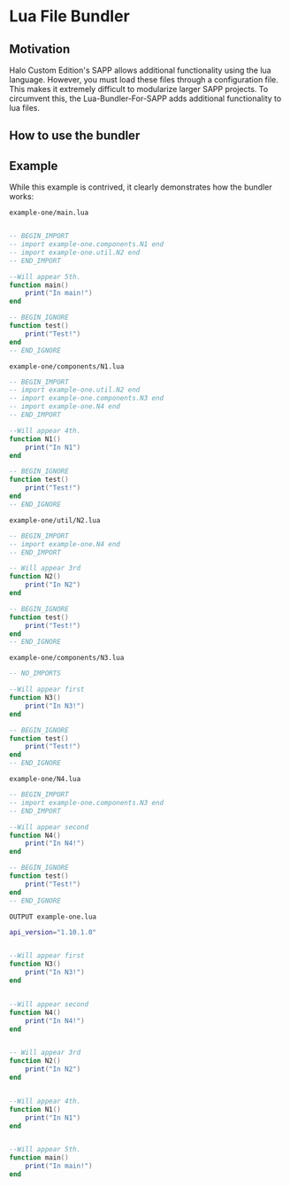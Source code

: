 # Lua File Bundler

## Motivation

Halo Custom Edition's SAPP allows additional functionality using the lua language. However, you must load these files through a configuration file. This makes it extremely difficult to modularize larger SAPP projects. To circumvent this, the Lua-Bundler-For-SAPP adds additional functionality to lua files.

## How to use the bundler

## Example

While this example is contrived, it clearly demonstrates how the bundler works:

`example-one/main.lua`

```lua

-- BEGIN_IMPORT
-- import example-one.components.N1 end
-- import example-one.util.N2 end
-- END_IMPORT

--Will appear 5th.
function main()
    print("In main!")
end

-- BEGIN_IGNORE
function test()
    print("Test!")
end
-- END_IGNORE
```

`example-one/components/N1.lua`

```lua
-- BEGIN_IMPORT
-- import example-one.util.N2 end
-- import example-one.components.N3 end
-- import example-one.N4 end
-- END_IMPORT

--Will appear 4th.
function N1()
    print("In N1")
end

-- BEGIN_IGNORE
function test()
    print("Test!")
end
-- END_IGNORE
```

`example-one/util/N2.lua`

```lua
-- BEGIN_IMPORT
-- import example-one.N4 end
-- END_IMPORT

-- Will appear 3rd
function N2()
    print("In N2")
end

-- BEGIN_IGNORE
function test()
    print("Test!")
end
-- END_IGNORE
```

`example-one/components/N3.lua`

```lua
-- NO_IMPORTS

--Will appear first
function N3()
    print("In N3!")
end

-- BEGIN_IGNORE
function test()
    print("Test!")
end
-- END_IGNORE
```

`example-one/N4.lua`

```lua
-- BEGIN_IMPORT
-- import example-one.components.N3 end
-- END_IMPORT

--Will appear second
function N4()
    print("In N4!")
end

-- BEGIN_IGNORE
function test()
    print("Test!")
end
-- END_IGNORE
```

`OUTPUT example-one.lua`

```lua
api_version="1.10.1.0"


--Will appear first
function N3()
    print("In N3!")
end


--Will appear second
function N4()
    print("In N4!")
end


-- Will appear 3rd
function N2()
    print("In N2")
end


--Will appear 4th.
function N1()
    print("In N1")
end


--Will appear 5th.
function main()
    print("In main!")
end

```
